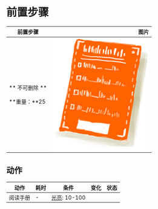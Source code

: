 # 前置步骤  
>   
  
  前置步骤  |   图片   
 ----  |  ----:   
 ** 不可删除 **<br><br>**重量：**25  |  <img decoding="async" src="Sprite/Leaflet.png" href="a.md" style="max-width:300px;max-height:300px;">   
  
## 动作  
动作  |  耗时  |  条件  |  变化  |  状态  
----  |  ----  |  ----  |  ----  |  ----  
阅读手册<br>  |  -  |  [光亮](Light.md): 10-100  |    |    


<script>document.title="前置步骤 - 卡牌生存百科 Card Survival Wiki";</script>